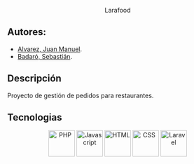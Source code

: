 <p align="center">Larafood</p>


## Autores:


- [Alvarez, Juan Manuel](https://www.linkedin.com/in/alvarezjuanmanuel94).
- [Badaró, Sebastián](https://www.linkedin.com/in/sbadaro).


## Descripción

Proyecto de gestión de pedidos para restaurantes.

## Tecnologias

<p align="center">
  <img src="https://botw-pd.s3.amazonaws.com/styles/logo-thumbnail/s3/062015/php_0.png?itok=W6WL-Rbh" width="60" title="PHP">
  <img src="https://upload.wikimedia.org/wikipedia/commons/9/99/Unofficial_JavaScript_logo_2.svg" width="60" title="Javascript">
  <img src="https://upload.wikimedia.org/wikipedia/commons/thumb/6/61/HTML5_logo_and_wordmark.svg/800px-HTML5_logo_and_wordmark.svg.png" width="60" title="HTML">
<img src="https://i2.wp.com/www.worldeatingdisordersday.org/wp-content/uploads/2016/03/css-logo.png?resize=300%2C300" width="60" title="CSS">
<img src="https://ubisafe.org/images250_/svg-logo-laravel-5.png" width="60" title="Laravel">
</p>
